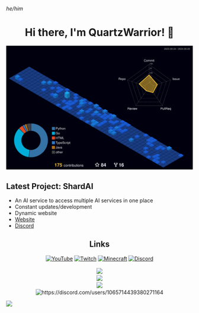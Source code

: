 <i>he/him</i>

<div align="center">
  <h1>Hi there, I'm QuartzWarrior! 👋</h1>
</div>

<div align="center">
  <img alt="profile-view" src="./profile-3d-contrib/profile-night-view.svg"/>
</div>

## Latest Project: ShardAI

- An AI service to access multiple AI services in one place
- Constant updates/development
- Dynamic website
- [Website](https://shard-ai.xyz)
- [Discord](https://discord.shard-ai.xyz)

<!-- ## ~~New Projects: Slope & CookieClicker for GameFinder.ga~~

- ~~Currently working on a new Discord bot (DM me for name ideas)~~
- ~~Interested in collaborating on Python Discord bots~~
- ~~Ask me about free Discord bot hosting~~
- ~~Fun Fact: My bot, Minecraft Status, is in 1035 servers!~~ -->

<div align="center">
  <h2>Links</h2>
  <a href="https://www.youtube.com/channel/UCvnZf6ubXmuYe7RMtmffWHw"><img src="https://www.youtube.com/s/desktop/a2ac178f/img/favicon.ico" width="32" height="32" alt="YouTube"></a>
  <a href="https://www.twitch.tv/quartzwarior"><img src="https://static.twitchcdn.net/assets/favicon-32-e29e246c157142c94346.png" width="32" height="32" alt="Twitch"></a>
  <!--<a href="https://osu.ppy.sh/users/"><img src="https://osu.ppy.sh/favicon-32x32.png" width="32" height="32" alt="osu!"></a>-->
  <a href="https://mine.ly/QuartzWarrior"><img src="https://crafatar.com/renders/head/99d18d7874cd4652b2fe6aed2f805610?overlay" width="32" height="32" alt="Minecraft"></a>
  <a href="https://discord.gg/D9uKWv2ec9"><img src="https://discord.com/assets/847541504914fd33810e70a0ea73177e.ico" width="32" height="32" alt="Discord"></a>
</div>
<br>
<div align="center">
  <img src="https://komarev.com/ghpvc/?username=QuartzWarrior&style=for-the-badge&label=VIEWS"/><br>
</div>

<div align="center">
<img src="https://github-profile-trophy.vercel.app/?username=QuartzWarrior&theme=monokai"/>
</div>

<div align="center">
  <img src="https://readme-github-stats.vercel.app/api?username=QuartzWarrior&theme=monokai&show_icons=true&count_private=true&show_owner=true"/>
</div>
<div align="center">
  <img src="https://lanyard-profile-readme.vercel.app/api/1065714439380271164" alt="https://discord.com/users/1065714439380271164" />
</div>

<!-- 
 **QuartzWarrior/QuartzWarrior** is a ✨ _special_ ✨ repository because its `README.md` (this file) appears on your GitHub profile.

Here are some ideas to get you started:

- 🔭 I’m currently working on ...
- 🌱 I’m currently learning ...
- 👯 I’m looking to collaborate on ...
- 🤔 I’m looking for help with ...
- 💬 Ask me about ...
- 📫 How to reach me: ...
- 😄 Pronouns: ...
- ⚡ Fun fact: ...
-->
![](https://hit.yhype.me/github/profile?user_id=74436633)

